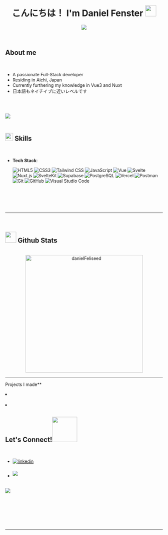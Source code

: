 
<h1 align="center"><b>こんにちは！ I'm Daniel Fenster </b><img src="https://media.giphy.com/media/hvRJCLFzcasrR4ia7z/giphy.gif" width="35"></h1>
<!--  -->
<p align="center">
  <a href="https://github.com/DenverCoder1/readme-typing-svg"><img src="https://readme-typing-svg.herokuapp.com?font=Time+New+Roman&color=cyan&size=25&center=true&vCenter=true&width=600&height=100&lines=Daniel+Fenster;Full-Stack+Developer;Skilled+in+the+following+frameworks;Vue.js,+Svelte;Also+Full-Stack+frameworks+such+as,;Nuxt+and+SvelteKit+"></a>
</p>



<br>



	
##  **About me**



<br>

- A passionate Full-Stack developer
- Residing in Aichi, Japan
- Currently furthering my knowledge in Vue3 and Nuxt
- 日本語もネイチイブに近いレベルです

<br><br>

<img src="https://user-images.githubusercontent.com/73097560/115834477-dbab4500-a447-11eb-908a-139a6edaec5c.gif"><br><br>

## <img src="https://media2.giphy.com/media/QssGEmpkyEOhBCb7e1/giphy.gif?cid=ecf05e47a0n3gi1bfqntqmob8g9aid1oyj2wr3ds3mg700bl&rid=giphy.gif" width ="25"><b> Skills</b>
<br>

<p align="center">

- **Tech Stack**:

   ![HTML5](https://img.shields.io/badge/HTML5%20-%23E34F26.svg?style=for-the-badge&logo=html5&logoColor=white)
   ![CSS3](https://img.shields.io/badge/CSS%20-%231572B6.svg?style=for-the-badge&logo=css3&logoColor=white)
  ![Tailwind CSS](https://img.shields.io/badge/Tailwind%20CSS-%23006DBF.svg?style=for-the-badge&logo=tailwind-css&logoColor=white)
   ![JavaScript](https://img.shields.io/badge/JavaScript%20-%23F7DF1E.svg?style=for-the-badge&logo=javascript&logoColor=black)
  ![Vue](https://img.shields.io/badge/Vue.js-%234FC08D.svg?style=for-the-badge&logo=vue.js&logoColor=white)
![Svelte](https://img.shields.io/badge/Svelte-%23FF3E00.svg?style=for-the-badge&logo=svelte&logoColor=white)
![Nuxt.js](https://img.shields.io/badge/Nuxt.js-%2F00C58E.svg?style=for-the-badge&logo=nuxt.js&logoColor=white)
![SvelteKit](https://img.shields.io/badge/SvelteKit-%23000000.svg?style=for-the-badge&logo=sveltekit&logoColor=white)
![Supabase](https://img.shields.io/badge/Supabase-%230000FF.svg?style=for-the-badge&logo=supabase&logoColor=white)
![PostgreSQL](https://img.shields.io/badge/PostgreSQL-%23336791.svg?style=for-the-badge&logo=postgresql&logoColor=white)
![Vercel](https://img.shields.io/badge/Vercel-%23000000.svg?style=for-the-badge&logo=vercel&logoColor=white)
![Postman](https://img.shields.io/badge/Postman-%23FF6C37.svg?style=for-the-badge&logo=postman&logoColor=white)
   ![Git](https://img.shields.io/badge/git-%23F05033.svg?style=for-the-badge&logo=git&logoColor=white)
    ![GitHub](https://img.shields.io/badge/github-%23121011.svg?style=for-the-badge&logo=github&logoColor=white)
    ![Visual Studio Code](https://img.shields.io/badge/Visual%20Studio%20Code-0078d7.svg?style=for-the-badge&logo=visual-studio-code&logoColor=white)

<br>


</p>

<br>
<br>

-----

<br>


## <img src="https://media.giphy.com/media/iY8CRBdQXODJSCERIr/giphy.gif" width="35"><b> Github Stats </b>
<br>

<div align="center">

<a href="[https://github.com/danielFeliseed/]">
  <img src="https://github-readme-stats.vercel.app/api/top-langs?username=danielFeliseed&show_icons=true&locale=en&layout=compact&line_height=20&title_color=7A7ADB&icon_color=2234AE&text_color=D3D3D3&bg_color=0,000000,130F40" width="375"  alt="danielFeliseed"/>

</a>
</div>



-----

 Projects I made**

<li>
<a href="https://nuxt-diary.vercel.app/" target="_blank">
</a>
</li>



<br>

<li>
<a href="https://fenster-farms.vercel.app/" target="_blank">
</a>
</li>

## <b> Let's Connect!</b><img src="https://github.com/danielFeliseed/danielFeliseed/raw/main/assets/mdImages/handshake.gif" width ="80">
<br>
<div align='left'>

<ul>

<li>
<a href="https://www.linkedin.com/in/daniel-fenster-59089b23b/" target="_blank">
<img src="https://img.shields.io/badge/linkedin:  Daniel Fenster-%2300acee.svg?color=405DE6&style=for-the-badge&logo=linkedin&logoColor=white" alt=linkedin style="margin-bottom: 5px;"/>
</a>
</li>



<br>

<li>
<a href="mailto:dfbusinessjp@gmail.com" target="_blank">
<img src="https://img.shields.io/badge/gmail:  dfbusinessjp@gmail.com-%23EA4335.svg?style=for-the-badge&logo=gmail&logoColor=white" t=mail style="margin-bottom: 5px;" />
</a>
</li>
	
</ul>
</div>

<br>
<img src="https://user-images.githubusercontent.com/73097560/115834477-dbab4500-a447-11eb-908a-139a6edaec5c.gif">
<br>
<br>
<br>

<div align='center'>



</div>
<br>
<br>
<br>
<br>

---

<br>

